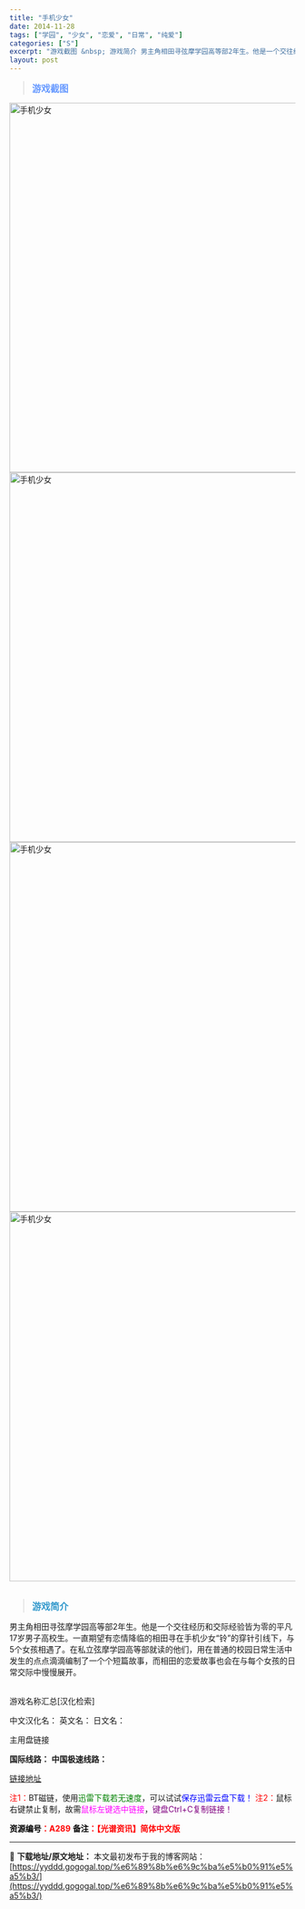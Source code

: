 ```yaml
---
title: "手机少女"
date: 2014-11-28
tags: ["学园", "少女", "恋爱", "日常", "纯爱"]
categories: ["S"]
excerpt: "游戏截图 &nbsp; 游戏简介 男主角相田寻弦摩学园高等部2年生。他是一个交往经历和交际经验皆为零的平凡17岁男子高校生。一直期望有恋情降临的相田寻在手机少女“铃”的穿针引线下，与5个女孩相遇了。在私立弦摩学园高等部就读的他们，用在普通的校园日常生活中发生的点点滴滴编制了一个个短篇故事，而相田的恋&hellip;"
layout: post
---
```


<div>
<blockquote><b><span style="font-size: 12pt; color: #6699ff;">游戏截图</span></b></blockquote>
<div><img title="点击放大" src="https://yyddd.gogogal.top/wp-content/uploads/2025/04/20250430_6811fa6e4ed66.webp" alt="手机少女" width="650" /></div>
<div><img title="点击放大" src="https://yyddd.gogogal.top/wp-content/uploads/2025/04/20250430_6811fa6fc099f.webp" alt="手机少女" width="650" /></div>
<div><img title="点击放大" src="https://yyddd.gogogal.top/wp-content/uploads/2025/04/20250430_6811fa71117c4.webp" alt="手机少女" width="650" /></div>
<div><img title="点击放大" src="https://yyddd.gogogal.top/wp-content/uploads/2025/04/20250430_6811fa725ed8a.webp" alt="手机少女" width="650" /></div>
&nbsp;
<blockquote><b><span style="font-size: 12pt; color: #3399cc;">游戏简介</span></b></blockquote>
<div>男主角相田寻弦摩学园高等部2年生。他是一个交往经历和交际经验皆为零的平凡17岁男子高校生。一直期望有恋情降临的相田寻在手机少女“铃”的穿针引线下，与5个女孩相遇了。在私立弦摩学园高等部就读的他们，用在普通的校园日常生活中发生的点点滴滴编制了一个个短篇故事，而相田的恋爱故事也会在与每个女孩的日常交际中慢慢展开。</div>
&nbsp;

游戏名称汇总[汉化检索]

中文汉化名：
英文名：
日文名：
</div>
<div class="panel panel-primary">
<div class="panel-heading">主用盘链接</div>
<div class="panel-body">

<b>国际线路：</b>
<b>中国极速线路：</b>

<!--wechatfans start-->

<a href="https://pan.xunlei.com/s/VOSNmaBylbiSJ7wuPH78m71WA1?pwd=c3h7#">链接地址</a>

<!--wechatfans end-->
<span style="color: #ff0000;">注1：</span>BT磁链，使用<span style="color: #008000;">迅雷下载若无速度</span>，可以试试<span style="color: #0000ff;">保存迅雷云盘下载！</span>
<span style="color: #ff0000;">注2：</span>鼠标右键禁止复制，故需<span style="color: #ff00ff;">鼠标左键选中链接</span>，<span style="color: #800080;">键盘Ctrl+C复制链接！</span>

</div>
<div class="panel-footer"><span style="color: #ff0000;"><b><span style="color: #000000;">资源编号</span>：A289</b></span>
<span style="color: #ff0000;"><b><span style="color: #000000;">备注</span>：【光谱资讯】简体中文版</b></span></div>
</div>

---
📖 **下载地址/原文地址：** 本文最初发布于我的博客网站：[https://yyddd.gogogal.top/%e6%89%8b%e6%9c%ba%e5%b0%91%e5%a5%b3/](https://yyddd.gogogal.top/%e6%89%8b%e6%9c%ba%e5%b0%91%e5%a5%b3/)
